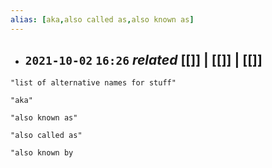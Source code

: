 ```yaml
---
alias: [aka,also called as,also known as]
---
```



- `2021-10-02`  `16:26` _related_ [[]] | [[]] | [[]]
	- 

```query
"list of alternative names for stuff"
```

```query
"aka"
```

```query 2021-10-02 16:26
"also known as"
```

```query 2021-10-02 16:27
"also called as"
```

```query
"also known by
```